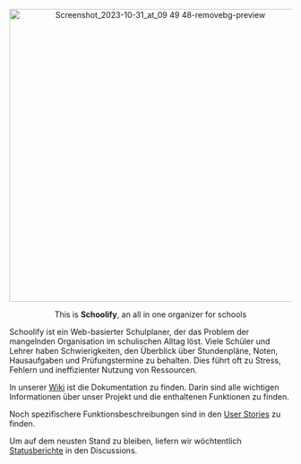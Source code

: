 <p align="center">
  <img width="523" alt="Screenshot_2023-10-31_at_09 49 48-removebg-preview" src="https://github.com/SE-TINF22B2/G2-Schoolify/assets/115155205/43e63c92-0eea-4003-9745-6ae2b8894018">
</p>
<p align="center">This is <b>Schoolify</b>, an all in one organizer for schools</p>

Schoolify ist ein Web-basierter Schulplaner, der das Problem der mangelnden Organisation im schulischen Alltag löst. Viele Schüler und Lehrer haben Schwierigkeiten, den Überblick über Stundenpläne, Noten, Hausaufgaben und Prüfungstermine zu behalten. Dies führt oft zu Stress, Fehlern und ineffizienter Nutzung von Ressourcen.

In unserer [Wiki](https://github.com/SE-TINF22B2/G2-Schoolify/wiki/) ist die Dokumentation zu finden. Darin sind alle wichtigen Informationen über unser Projekt und die enthaltenen Funktionen zu finden. 

Noch spezifischere Funktionsbeschreibungen sind in den [User Stories](https://github.com/SE-TINF22B2/G2-Schoolify/discussions/categories/user-stories) zu finden.

Um auf dem neusten Stand zu bleiben, liefern wir wöchtentlich [Statusberichte](https://github.com/SE-TINF22B2/G2-Schoolify/discussions/categories/status-berichte) in den Discussions.

